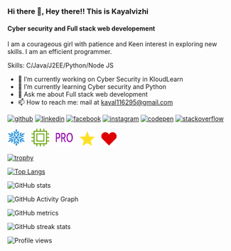 ### Hi there 👋, Hey there!! This is Kayalvizhi
#### Cyber security and Full stack web developement
I am a courageous girl with patience and Keen interest in exploring new skills. I am an efficient programmer.

Skills: C/Java/J2EE/Python/Node JS

- 🔭 I’m currently working on Cyber Security in KloudLearn 
- 🌱 I’m currently learning Cyber security and Python 
- 💬 Ask me about Full stack web development 
- 📫 How to reach me: mail at kayal116295@gmail.com 


[<img src='https://cdn.jsdelivr.net/npm/simple-icons@3.0.1/icons/github.svg' alt='github' height='40'>](https://github.com/Kayalvizhi0511)  [<img src='https://cdn.jsdelivr.net/npm/simple-icons@3.0.1/icons/linkedin.svg' alt='linkedin' height='40'>](https://www.linkedin.com/in/KayalvizhiS)  [<img src='https://cdn.jsdelivr.net/npm/simple-icons@3.0.1/icons/facebook.svg' alt='facebook' height='40'>](https://www.facebook.com/Juliet)  [<img src='https://cdn.jsdelivr.net/npm/simple-icons@3.0.1/icons/instagram.svg' alt='instagram' height='40'>](https://www.instagram.com/candy_luver05/)  [<img src='https://cdn.jsdelivr.net/npm/simple-icons@3.0.1/icons/codepen.svg' alt='codepen' height='40'>](https://codepen.io/@116295)  [<img src='https://cdn.jsdelivr.net/npm/simple-icons@3.0.1/icons/stackoverflow.svg' alt='stackoverflow' height='40'>](https://stackoverflow.com/users/Kayalvizhi)  

<a href='https://archiveprogram.github.com/'><img src='https://raw.githubusercontent.com/acervenky/animated-github-badges/master/assets/acbadge.gif' width='40' height='40'></a> <a href='https://docs.github.com/en/developers'><img src='https://raw.githubusercontent.com/acervenky/animated-github-badges/master/assets/devbadge.gif' width='40' height='40'></a> <a href='https://github.com/pricing'><img src='https://raw.githubusercontent.com/acervenky/animated-github-badges/master/assets/pro.gif' width='40' height='40'></a> <a href='https://stars.github.com/'><img src='https://raw.githubusercontent.com/acervenky/animated-github-badges/master/assets/starbadge.gif' width='35' height='35'></a> <a href='https://docs.github.com/en/github/supporting-the-open-source-community-with-github-sponsors'><img src='https://raw.githubusercontent.com/acervenky/animated-github-badges/master/assets/sponsorbadge.gif' width='35' height='35'></a> 

[![trophy](https://github-profile-trophy.vercel.app/?username=Kayalvizhi0511)](https://github.com/ryo-ma/github-profile-trophy)

[![Top Langs](https://github-readme-stats.vercel.app/api/top-langs/?username=Kayalvizhi0511)](https://github.com/anuraghazra/github-readme-stats)

![GitHub stats](https://github-readme-stats.vercel.app/api?username=Kayalvizhi0511&show_icons=true)  

![GitHub Activity Graph](https://activity-graph.herokuapp.com/graph?username=Kayalvizhi0511)  

![GitHub metrics](https://metrics.lecoq.io/Kayalvizhi0511)  

![GitHub streak stats](https://github-readme-streak-stats.herokuapp.com/?user=Kayalvizhi0511)  

![Profile views](https://gpvc.arturio.dev/Kayalvizhi0511)  
